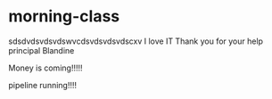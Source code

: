 # morning-class
sdsdvdsvdsvdswvcdsvdsvdsvdscxv
I love IT 
Thank you for your help principal Blandine

Money is coming!!!!!

pipeline running!!!!
